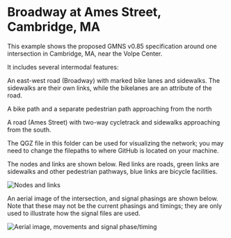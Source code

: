 # Broadway at Ames Street, Cambridge, MA

This example shows the proposed GMNS v0.85 specification around one intersection in Cambridge, MA, near the Volpe Center.

It includes several intermodal features:

An east-west road (Broadway) with marked bike lanes and sidewalks. The sidewalks are their own links, while the bikelanes are an attribute of the road.

A bike path and a separate pedestrian path approaching from the north

A road (Ames Street) with two-way cycletrack and sidewalks approaching from the south.

The QGZ file in this folder can be used for visualizing the network; you may need to change the filepaths to where GitHub is located on your machine.

The nodes and links are shown below. Red links are roads, green links are sidewalks and other pedestrian pathways, blue links are bicycle facilities. 

![Nodes and links](https://github.com/zephyr-data-specs/GMNS/blob/updates/Images/Node11Network.png)

An aerial image of the intersection, and signal phasings are shown below. Note that these may not be the current phasings and timings; they are only used to illustrate how the signal files are used.

![Aerial image, movements and signal phase/timing](https://github.com/zephyr-data-specs/GMNS/blob/updates/Images/node11.png)
